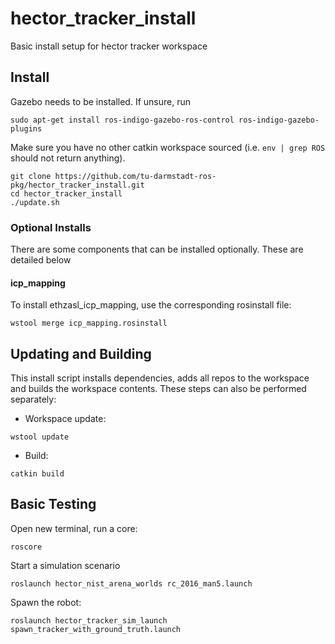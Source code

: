 # hector_tracker_install
Basic install setup for hector tracker workspace

## Install
Gazebo needs to be  installed. If unsure, run
```
sudo apt-get install ros-indigo-gazebo-ros-control ros-indigo-gazebo-plugins
```
Make sure you have no other catkin workspace sourced (i.e. `env | grep ROS` should not return anything).
```
git clone https://github.com/tu-darmstadt-ros-pkg/hector_tracker_install.git
cd hector_tracker_install
./update.sh
```

### Optional Installs

There are some components that can be installed optionally. These are detailed below


#### icp_mapping

To install ethzasl_icp_mapping, use the corresponding rosinstall file:
```
wstool merge icp_mapping.rosinstall
```



## Updating and Building

This install script installs dependencies, adds all repos to the workspace and builds the workspace contents. These steps can also be performed separately:
* Workspace update:
```
wstool update
```
* Build:
```
catkin build
```

## Basic Testing

Open new terminal, run a core:
```
roscore
```
Start a simulation scenario
```
roslaunch hector_nist_arena_worlds rc_2016_man5.launch
```
Spawn the robot:
```
roslaunch hector_tracker_sim_launch spawn_tracker_with_ground_truth.launch 
```
